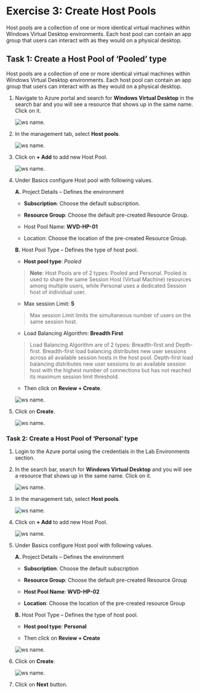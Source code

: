 # Exercise 3: Create Host Pools 

Host pools are a collection of one or more identical virtual machines within Windows Virtual Desktop environments. Each host pool can contain an app group that users can interact with as they would on a physical desktop.


## **Task 1: Create a Host Pool of ‘Pooled’ type**

Host pools are a collection of one or more identical virtual machines within Windows Virtual Desktop environments. Each host pool can contain an app group that users can interact with as they would on a physical desktop. 

1. Navigate to Azure portal and search for **Windows Virtual Desktop** in the search bar and you will see a resource that shows up in the same name. Click on it. 

   ![ws name.](media/43.png)

2. In the management tab, select **Host pools**. 

   ![ws name.](media/44.png)

3. Click on **+ Add** to add new Host Pool. 

   ![ws name.](media/45.png)

4. Under Basics configure Host pool with following values.
    
   **A.** Project Details – Defines the environment 

      - **Subscription**: Choose the default subscription.

      - **Resource Group**: Choose the default pre-created Resource Group.

      - Host Pool Name: **WVD-HP-01**

      - Location: Choose the location of the pre-created Resource Group.
      
   **B.** Host Pool Type – Defines the type of host pool. 

      - **Host pool type**: *Pooled*
      
     > **Note**: Host Pools are of 2 types: Pooled and Personal.  Pooled is used to share the same Session Host (Virtual Machine) resources among multiple users, while Personal uses a dedicated Session host of individual user.

      
      - Max session Limit: **5**
      
      > Max session Limit limits the simultaneous number of users on the same session host.
     
      - Load Balancing Algorithm: **Breadth First**
      
      > Load Balancing Algorithm are of 2 types: Breadth-first and Depth-first. 
Breadth-first load balancing distributes new user sessions across all available session hosts in the host pool. Depth-first load balancing distributes new user sessions to an available session host with the highest number of connections but has not reached its maximum session limit threshold.

     
     -  Then click on **Review + Create**.
          
   ![ws name.](media/46.png)  

5. Click on **Create**.
 
    ![ws name.](media/47.png)

### **Task 2: Create a Host Pool of ‘Personal’ type**
     
1. Login to the Azure portal using the credentials in the Lab Environments section. 

2. In the search bar, search for **Windows Virtual Desktop** and you will see a resource that shows up in the same name. Click on it. 

   ![ws name.](media/48.png)

3. In the management tab, select **Host pools**. 

   ![ws name.](media/49.png)

4. Click on **+ Add** to add new Host Pool. 

   ![ws name.](media/50.png)

6. Under Basics configure Host pool with following values.
  
   **A.** Project Details – Defines the environment 

      - **Subscription**: Choose the default subscription

      - **Resource Group**: Choose the default pre-created Resource Group

     -  **Host Pool Name**: **WVD-HP-02** 

     -  **Location**: Choose the location of the pre-created resource Group
   
   **B.** Host Pool Type – Defines the type of host pool. 

     - **Host pool type**: **Personal**
     
     - Then click on **Review + Create**
     
   ![ws name.](media/51.png)
     
 7. Click on **Create**.
 
    ![ws name.](media/52.png)
     
8. Click on **Next** button.

